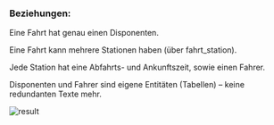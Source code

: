 ### Beziehungen:

Eine Fahrt hat genau einen Disponenten.

Eine Fahrt kann mehrere Stationen haben (über fahrt_station).

Jede Station hat eine Abfahrts- und Ankunftszeit, sowie einen Fahrer.

Disponenten und Fahrer sind eigene Entitäten (Tabellen) – keine redundanten Texte mehr.


![result](integrität_pic/tfahrt1.jpg)
